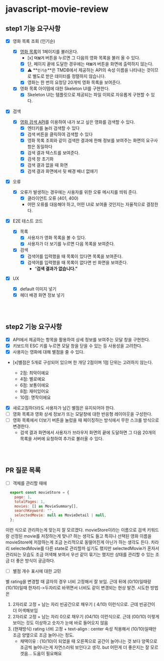 # javascript-movie-review

## step1 기능 요구사항

- [x] 영화 목록 조회 (인기순)
  - [x] [영화 목록](https://developers.themoviedb.org/3/movies/get-popular-movies)의 1페이지를 불러온다.
    - [x] **`더보기`** 버튼을 누르면 그 다음의 영화 목록을 불러 올 수 있다.
    - [x] 단, 페이지 끝에 도달한 경우에는 **`더보기`** 버튼을 화면에 출력하지 않는다.
    - [x] ⚠️ **`인기순`**은 TMDB에서 제공하는 API의 속성 이름을 나타내는 것이므로 별도로 받은 데이터를 정렬하지 않습니다.
    - [x] 영화는 한 번의 요청당 20개씩 영화 목록을 보여준다.
  - [x] 영화 목록 아이템에 대한 Skeleton UI를 구현한다.
    - [x] Skeleton UI는 템플릿으로 제공되는 파일 이외로 자유롭게 구현할 수 있다.
- [x] 검색
  - [x] [영화 검색 API](https://developers.themoviedb.org/3/search/search-movies)를 이용하여 내가 보고 싶은 영화를 검색할 수 있다.
    - [x] 엔터키를 눌러 검색할 수 있다
    - [x] 검색 버튼을 클릭하여 검색할 수 있다
    - [x] 영화 목록 조회와 같이 검색한 결과에 한해 정보를 보여주는 화면의 요구사항은 동일하다
    - [x] 검색 결과 텍스트를 보여준다.
    - [x] 검색 창 초기화
    - [x] 검색 결과 없을 때 화면
    - [x] 검색 결과 화면에서 뒷 배경 배너 없애기
- [x] 오류
  - [x] 오류가 발생하는 경우에는 사용자를 위한 오류 메시지를 띄워 준다.
    - [x] 클라이언트 오류 (401, 400)
    - 어떤 오류를 대응해야 하고, 어떤 UI로 보여줄 것인지는 자율적으로 결정한다.
- [x] E2E 테스트 코드

  - [x] 목록
    - [x] 사용자가 영화 목록을 볼 수 있다.
    - [x] 사용자가 더 보기를 누르면 다음 목록을 보여준다.
  - [x] 검색
    - [x] 검색어를 입력했을 때 목록이 있다면 목록을 보여준다.
    - [x] 검색어를 입력했을 때 목록이 없다면 빈 화면을 보여준다.
      - “**검색 결과가 없습니다.”**

- [x] UX
  - [x] default 이미지 넣기
  - [x] 헤더 배경 화면 정보 넣기

<br/>
<br/>

## step2 기능 요구사항

- [x] API에서 제공하는 항목을 활용하여 상세 정보를 보여주는 모달 창을 구현한다.
- [x] 키보드의 ESC 키를 누르면 모달 창을 닫을 수 있는 등 사용성을 고려한다.
- [x] 사용자는 영화에 대해 별점을 줄 수 있다.
- [x]별점은 5개로 구성되어 있으며 한 개당 2점이며 1점 단위는 고려하지 않는다.

  - 2점: 최악이예요
  - 4점: 별로예요
  - 6점: 보통이에요
  - 8점: 재미있어요
  - 10점: 명작이에요

- [x] 새로고침하더라도 사용자가 남긴 별점은 유지되어야 한다.
- [ ] 영화 목록과 영화 상세 정보가 뜨는 모달창에 대한 반응형 레이아웃을 구성한다.
- [ ] 영화 목록에서 더보기 버튼을 눌렀을 때 페이징하는 방식에서 무한 스크롤 방식으로 변경한다.
  - 검색 결과 화면에서 사용자가 브라우저 화면의 끝에 도달하면 그 다음 20개의 목록을 서버에 요청하여 추가로 불러올 수 있다.

<br/>
<br/>

## PR 질문 목록

- [ ] 객체를 관리할 때에

```javascript
  export const movieStore = {
    page: 1,
    totalPages: 1,
    movies: [] as MovieSummary[],
    searchKeyword: "",
    selectedMovie: null as MovieDetail | null,
  };
```

이런 식으로 관리하는게 맞는지 잘 모르겠다.
movieStore이라는 이름으로 검색 키워드랑 선정된 movie를 저장하는게 맞나? 하는 생각도 들고
특히나 선택된 영화 이름을 movieStore에 저장하는게 조금 논리적으로 동떨어진게 아닌가 하는 생각도 든다.
차라리 selectedMovie를 다른 state로 관리할까 싶기도 했지만 selectedMovie가 혼자서 관리되는 모습도 조금 어색해 보여서 우선 같이 묶기는 했지만
상태를 관리할 수 있는 조금 더 좋은 방식이 궁금하다.

- [ ] 별점 개수 표시에 대한 고민

별 rating을 변경할 때 글자의 경우 너비 고정해서 잘 보임.
근데 뒤에 (0/10)일때랑 (10/10)일때 한자리->두자리로 바뀌면서 너비도 같이 변경되는 현상 발견.
시도한 방법은

1. 2자리로 고정 + 남는 자리 빈공간으로 채우기 ( 4/10) 이런식으로. 근데 빈공간이 더 어색해보임
2. 2자리로 고정 + 남는 자리 0으로 채우기 (04/10) 이런식으로. 근데 (00/10) 이렇게 보이는 것도 이상하고 숫자가 눈에 바로 들어오지 않음
3. (현재방식) rating 너비 고정 + text-align : center 속성 적용해서 (10/10)일때만 조금 양옆으로 조금 늘어나는 정도.
   - 채택이유 : (10/10)이 되었을 때 오른쪽으로 공간이 늘어나는 것 보다 양쪽으로 조금씩 늘어나는게 자연스러워 보인다고 생각. but 어떤게 더 좋은지는 잘 모르겟음... 도움이 필요해요
